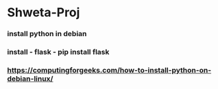 # Shweta-Proj


### install python in debian
### install - flask  - pip install flask


### https://computingforgeeks.com/how-to-install-python-on-debian-linux/
